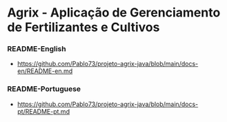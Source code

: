 # Agrix - Aplicação de Gerenciamento de Fertilizantes e Cultivos #

### README-English ###
- https://github.com/Pablo73/projeto-agrix-java/blob/main/docs-en/README-en.md

### README-Portuguese ###
- https://github.com/Pablo73/projeto-agrix-java/blob/main/docs-pt/README-pt.md
  

